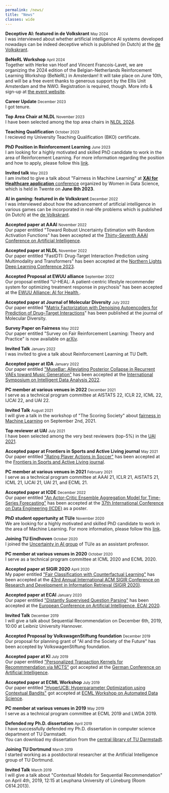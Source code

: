 ```yaml
---
permalink: /news/
title: "News"
classes: wide
---
```


**Deceptive AI: featured in de Volkskrant** <small class="news-date">May 2024</small>
<br/>I was interviewed about whether artificial intelligence AI systems developed nowadays can be indeed deceptive which is published (in Dutch) at the [de Volkskrant](https://www.volkskrant.nl/wetenschap/mit-onderzoekers-constateren-strategisch-bedrog-door-ai-we-kunnen-de-controle-over-autonome-systemen-verliezen~b0f69c0d/).

**BeNeRL Workshop** <small class="news-date">April 2024</small>
<br/>Together with Herke van Hoof and Vincent Francois-Lavet, we are organizing the 2024 edition of the Belgian-Netherlands Reinforcement Learning Workshop (BeNeRL) in Amsterdam! It will take place on June 10th, and will be a free event thanks to generous support by the Ellis Unit Amsterdam and the NWO. Registration is required, though.
More info & sign-up at [the event website](https://www.benerl.org/workshop/2024-amsterdam).

**Career Update** <small class="news-date">December 2023</small>
<br/>I got tenure.

**Top Area Chair at NLDL** <small class="news-date">November 2023</small>
<br/>I have been selected among the top area chairs in [NLDL 2024](https://www.nldl.org/organizers/program-commitee).

**Teaching Qualification** <small class="news-date">October 2023</small>
<br/>I recieved my University Teaching Qualification (BKO) certificate.

**PhD Position in Reinforcement Learning** <small class="news-date">June 2023</small>
<br/>I am looking for a highly motivated and skilled PhD candidate to work in the area of Reinforcement Learning. For more information regarding the position and how to apply, please follow this [link](https://jobs.tue.nl/en/vacancy/phd-position-in-reinforcement-learning-990306.html).

**Invited talk** <small class="news-date">May 2023</small>
<br/>
I am invited to give a talk about "Fairness in Machine Learning" at [**XAI for Healthcare application** conference](https://bdsi.bms.utwente.nl/events/Women-in-Data-Science/) organized by Women in Data Science, which is held in Twente on **June 8th 2023**.

**AI in gaming: featured in de Volkskrant** <small class="news-date">December 2022</small>
<br/>I was interviewed about how the advancement of artificial intelligence in various games can be incorporated in real-life problems which is published (in Dutch) at the [de Volkskrant](https://www.volkskrant.nl/nieuws-achtergrond/ook-met-stratego-wint-kunstmatige-intelligentie-nu-van-de-topspelers-wat-betekent-dat~b86429be/).

**Accepted paper at AAAI** <small class="news-date">November 2022</small>
<br />Our paper entitled "Toward Robust Uncertainty Estimation with Random Activation Functions" has been accepted at the [Thirty-Seventh AAAI Conference on Artificial Intelligence](https://aaai.org/Conferences/AAAI-23/). 

**Accepted paper at NLDL** <small class="news-date">November 2022</small>
<br />Our paper entitled "FastDTI: Drug-Target Interaction Prediction using Multimodality and Transformers" has been accepted at the [Northern Lights Deep Learning Conference 2023](https://www.nldl.org/). 

**Accepted Proposal at EWUU alliance**  <small class="news-date">September 2022</small>
<br />Our proposal entitled "U-HEAL: A patient-centric lifestyle recommender system for optimizing treatment response in psychosis" has been accepted at the [EWUU Alliance: AI for Health ](https://ewuu.nl/en/2022/09/nine-ai-projects-funded-to-improve-the-quality-of-life-and-healthcare/). 

**Accepted paper at Journal of Molecular Diversity**  <small class="news-date">July 2022</small>
<br/>Our paper entitled "[Matrix Factorization with Denoising Autoencoders for Prediction of Drug–Target Interactions](https://link.springer.com/article/10.1007/s11030-022-10492-8)" has been published at the journal of Molecular Diversity.

**Survey Paper on Fairness** <small class="news-date">May 2022</small>
<br/>Our paper entitled "Survey on Fair Reinforcement Learning: Theory and Practice" is now available on [arXiv](https://arxiv.org/abs/2205.10032).

**Invited Talk** <small class="news-date">January 2022</small>
<br/>I was invited to give a talk about Reinforcement Learning at TU Delft.


**Accepted paper at IDA** <small class="news-date">January 2022</small>
<br/>Our paper entitled ["MuseBar: Alleviating Posterior Collapse in Recurrent VAEs toward Music Generation"](/assets/publications/ida22.pdf) has been accepted at 
the [International Symposium on Intelligent Data Analysis 2022](https://ida-2022.org/).


**PC member at various venues in 2022** <small class="news-date">December 2021</small>
<br/>I serve as a technical program committee at AISTATS 22, ICLR 22, ICML 22, IJCAI 22, and UAI 22.


**Invited Talk** <small class="news-date">August 2021</small>
<br/>I will give a talk in the workshop of "The Scoring Society" about [fairness in Machine Learning](/assets/talks/FairnessInML21.pdf) on September 2nd, 2021.


**Top reviewer at UAI** <small class="news-date">July 2021</small>
<br/>I have been selected among the very best reviewers (top-5%) in the [UAI 2021](https://www.auai.org/uai2021/).


**Accepted paper at Frontiers in Sports and Active Living journal** <small class="news-date">May 2021</small>
<br/>Our paper entitled ["Rating Player Actions in Soccer"](https://www.frontiersin.org/articles/10.3389/fspor.2021.682986/full) has been accepted at the [Frontiers in Sports and Active Living journal](https://www.frontiersin.org/journals/sports-and-active-living).


**PC member at various venues in 2021** <small class="news-date">February 2021</small>
<br/>I serve as a technical program committee at AAAI 21, ICLR 21, AISTATS 21, ICML 21, IJCAI 21, UAI 21, and ECML 21.


**Accepted paper at ICDE** <small class="news-date">December 2022</small>
<br/>Our paper entitled ["An Actor-Critic Ensemble Aggregation Model for Time-Series Forecasting"](/assets/publications/ICDE21.pdf) has been accepted at the [37th International Conference on Data Engineering (ICDE)](https://icde2023.ics.uci.edu/) as a poster.


**PhD student oppertunity at TU/e** <small class="news-date">November 2020</small>
<br/>We are looking for a highly motivated and skilled PhD candidate to work in the area of Machine Learning. For more information, please follow this [link](https://jobs.tue.nl/nl/vacature/phd-position-in-machine-learning-864922.html).


**Joining TU Eindhoven** <small class="news-date">October 2020</small>
<br/>I joined the [Uncertainty in AI group](https://uai.win.tue.nl/#intro) of TU/e as an assistant professor.


**PC member at various venues in 2020** <small class="news-date">October 2020</small>
<br/>I serve as a technical program committee at ICML 2020 and ECML 2020.

**Accepted paper at SIGIR 2020** <small class="news-date">April 2020</small>
<br/>My paper entitled ["Fair Classification with Counterfactual Learning"](/assets/publications/sigir20.pdf) has been accepted at the [43rd Annual International ACM SIGIR Conference on Research and Development in Information Retrieval (SIGIR 2020)](https://sigir.org/sigir2020/).

**Accepted paper at ECAI** <small class="news-date">January 2020</small>
<br/>Our paper entitled ["Distantly Supervised Question Parsing"](/assets/publications/ecai20.pdf) has been accepted at the [European Conference on Artificial Intelligence, ECAI 2020](http://ecai2020.eu/).


**Invited Talk** <small class="news-date">December 2019</small>
<br/>I will give a talk about Sequential Recommendation on December 6th, 2019, 10:00 at Leibniz University Hannover.  

**Accepted Proposal by VolkswagenStiftung foundation** <small class="news-date">December 2019</small>
<br/>Our proposal for planning grant of "AI and the Society of the Future" has been accepted by VolkswagenStiftung foundation.


**Accepted paper at KI** <small class="news-date">July 2019</small>
<br/>Our paper entitled ["Personalized Transaction Kernels for Recommmendation via MCTS"](/assets/publications/KI19.pdf) got accepted at the [German Conference on Artificial Intelligence](http://www.ki2019.de/).


**Accepted paper at ECML Workshop** <small class="news-date">July 2019</small>
<br/>Our paper entitled ["HyperUCB: Hyperparameter Optimization using Contextual Bandits"](/assets/publications/ADS19.pdf) got accepted at [ECML Workshop on Automated Data Science](https://sites.google.com/view/autods).


**PC member at various venues in 2019** <small class="news-date">May 2019</small>
<br/>I serve as a technical program committee at ECML 2019 and LWDA 2019.


**Defended my Ph.D. dissertation** <small class="news-date">April 2019</small>
<br/>I have successfully defended my Ph.D. dissertation in computer science department of TU Darmstadt.  
You can download my dissertation from the [central library of TU Darmstadt](http://tuprints.ulb.tu-darmstadt.de/8667/).


**Joining TU Dortmund** <small class="news-date">March 2019</small>
<br/>I started working as a postdoctoral researcher at the Artificial Intelligence group of TU Dortmund.


**Invited Talk** <small class="news-date">March 2019</small>
<br/>I will give a talk about "Contextual Models for Sequential Recommendation" on April 4th, 2019, 12:15 at Leuphana University of Lüneburg (Room C614.2013).
